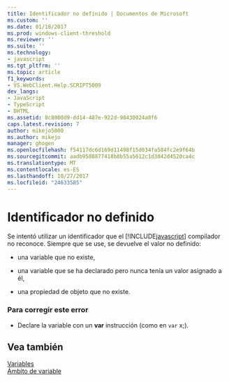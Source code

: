 ```yaml
---
title: Identificador no definido | Documentos de Microsoft
ms.custom: ''
ms.date: 01/18/2017
ms.prod: windows-client-threshold
ms.reviewer: ''
ms.suite: ''
ms.technology:
- javascript
ms.tgt_pltfrm: ''
ms.topic: article
f1_keywords:
- VS.WebClient.Help.SCRIPT5009
dev_langs:
- JavaScript
- TypeScript
- DHTML
ms.assetid: 8c8000d9-dd14-487e-922d-98430024a0f6
caps.latest.revision: 7
author: mikejo5000
ms.author: mikejo
manager: ghogen
ms.openlocfilehash: f54117dc6d169d11498f15d034fa584fc2e9f64b
ms.sourcegitcommit: aadb9588877418b8b55a5612c1d3842d4520ca4c
ms.translationtype: MT
ms.contentlocale: es-ES
ms.lasthandoff: 10/27/2017
ms.locfileid: "24633585"
---
```

# <a name="undefined-identifier"></a>Identificador no definido
Se intentó utilizar un identificador que el [!INCLUDE[javascript](../../javascript/includes/javascript-md.md)] compilador no reconoce. Siempre que se use, se devuelve el valor no definido:  
  
-   una variable que no existe,  
  
-   una variable que se ha declarado pero nunca tenía un valor asignado a él,  
  
-   una propiedad de objeto que no existe.  
  
### <a name="to-correct-this-error"></a>Para corregir este error  
  
-   Declare la variable con un **var** instrucción (como en `var` x;).  
  
## <a name="see-also"></a>Vea también  
 [Variables](../../javascript/variables-javascript.md)   
 [Ámbito de variable](../../javascript/advanced/variable-scope-javascript.md)